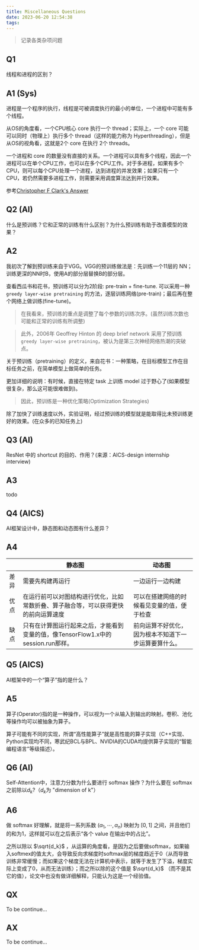 ```yaml
---
title: Miscellaneous Questions
date: 2023-06-20 12:54:38
tags:
---
```

> 记录各类杂项问题

## Q1

线程和进程的区别？

## A1 (Sys)

进程是一个程序的执行，线程是可被调度执行的最小的单位，一个进程中可能有多个线程。

从OS的角度看，一个CPU核心 core 执行一个 thread；实际上，一个 core 可能可以同时（物理上）执行多个 thread（这样的能力称为 Hyperthreading），但是从OS的视角看，这就是2个 core 在执行 2个 threads。

一个进程和 core 的数量没有直接的关系。一个进程可以具有多个线程，因此一个进程可以在单个CPU工作，也可以在多个CPU工作。对于多进程，如果有多个CPU，则可以每个CPU处理一个进程，达到进程的并发效果；如果只有一个CPU，若仍然需要多进程工作，则需要采用调度算法达到并行效果。

参考[Christopher F Clark&#39;s Answer](https://www.quora.com/What-is-the-relation-between-a-process-and-a-core-Is-there-a-difference-between-the-core-s-threads-and-process-s-threads)

## Q2 (AI)

什么是预训练？它和正常的训练有什么区别？为什么预训练有助于改善模型的效果？

## A2

我初次了解到预训练来自于VGG。VGG的预训练做法是：先训练一个11层的 NN；训练更深的NN时B，使用A的部分层替换B的部分层。

查看西瓜书和花书，预训练可以分为2阶段: pre-train + fine-tune. 可以采用一种 `greedy layer-wise pretraining` 的方法，逐层训练网络(pre-train)；最后再在整个网络上做训练(fine-tune)。

> 在我看来，预训练的重点是调整了每个参数的训练次序。(虽然训练次数也可能和正常的训练有所调整)

> 此外，2006年 Geoffrey Hinton 的 deep brief network 采用了预训练 `greedy layer-wise pretraining`，被认为是第三次神经网络热潮的突破点。

关于预训练（pretraining）的定义，来自花书：一种策略，在目标模型工作在目标任务之前，在简单模型上做简单的任务。

更加详细的说明：有时候，直接在特定 task 上训练 model 过于野心了(如果模型很复杂，那么这可能很难做到)。

> 因此，预训练是一种优化策略(Optimization Strategies)

除了加快了训练速度以外，实验证明，经过预训练的模型就是能取得比未预训练更好的效果。(在众多的已知任务上)

## Q3 (AI)

ResNet 中的 shortcut 的目的、作用？(来源：AICS-design internship interview)

## A3

todo

## Q4 (AICS)

AI框架设计中，静态图和动态图有什么差异？

## A4

|     | 静态图 | 动态图 |
| --- | ----- | ------ |
| 差异 | 需要先构建再运行 | 一边运行一边构建|
| 优点 |在运行前可以对图结构进行优化，比如常数折叠、算子融合等，可以获得更快的前向运算速度 | 可以在搭建网络的时候看见变量的值，便于检查 |
| 缺点 | 只有在计算图运行起来之后，才能看到变量的值，像TensorFlow1.x中的session.run那样。 | 前向运算不好优化，因为根本不知道下一步运算要算什么。|

## Q5 (AICS)

AI框架中的一个“算子”指的是什么？

## A5

算子(Operator)指的是一种操作，可以视为一个从输入到输出的映射。卷积、池化等操作均可以被抽象为算子。

算子可能有不同的实现，所谓“高性能算子”就是高性能的算子实现（C++实现、Python实现均不同，寒武纪BCL与BPL、NVIDIA的CUDA均提供算子实现的“智能编程语言”等级描述）。

## Q6 (AI)

Self-Attention中，注意力分数为什么要进行 softmax 操作？为什么要在 softmax 之前除以$d_k$?（$d_k$为 "dimension of k"）

## A6

做 softmax 好理解，就是将一系列系数 $(\alpha_1, \cdots, \alpha_n)$ 映射为 $[0,1]$ 之间，并且他们的和为1，这样就可以在之后表示“各个 value 在输出中的占比”。

之所以除以 $\sqrt{d_k}$ ，从运算的角度看，是因为之后要做softmax，如果输入softmex的值太大，会导致反向求梯度时softmax层的梯度趋近于0（从而导致训练非常缓慢；而如果这个梯度无法在计算机中表示，就等于发生了下溢，梯度实际上变成了0，从而无法训练）；而之所以除的这个值是 $\sqrt{d_k}$ （而不是其它的值），论文中也没有做详细解释，只能认为这是一个经验值。

## QX

To be continue...

## AX

To be continue...
